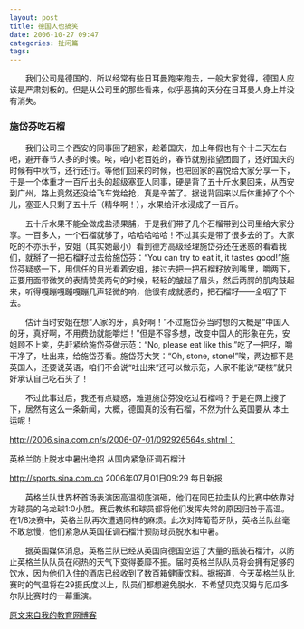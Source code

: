 ```yaml
---
layout: post
title: 德国人也搞笑
date: 2006-10-27 09:47
categories: 扯闲篇
tags: 
---
```


　　我们公司是德国的，所以经常有些日耳曼跑来跑去，一般大家觉得，德国人应该是严肃刻板的。但是从公司里的那些看来，似乎恶搞的天分在日耳曼人身上并没有消失。
<!-- more -->
 
### 施岱芬吃石榴

　　我们公司三个西安的同事回了趟家，趁着国庆，加上年假也有个十二天左右吧，避开春节人多的时候。唉，咱小老百姓的，春节就别指望团圆了，还好国庆的时候有中秋节，还行还行。等他们回来的时候，也把回家的喜悦给大家分享一下，于是一个体重才一百斤出头的超级塞亚人同事，硬是背了五十斤水果回来，从西安到广州，路上竟然还没给飞车党给抢，真是辛苦了。据说背回来以后体重掉了个个儿，塞亚人只剩了五十斤（精华啊！），水果给汗水浸成了一百斤。

　　五十斤水果不能全做成盐渍果脯，于是我们带了几个石榴带到公司里给大家分享。一百多人，一个石榴就够了，哈哈哈哈哈！不过其实是带了很多去的了。大家吃的不亦乐乎，安姐（其实她最小）看到德方高级经理施岱芬还在迷惑的看着我们，就掰了一把石榴籽过去给施岱芬：“You can try to eat it, it tastes good!”施岱芬疑惑一下，用信任的目光看着安姐，接过去把一把石榴籽放到嘴里，嚼两下，正要用面带微笑的表情赞美两句的时候，轻轻的皱起了眉头，然后两腭的肌肉鼓起来，听得嘎蹦嘎蹦嘎蹦几声轻微的响，他很有成就感的，把石榴籽——全咽了下去。

　　估计当时安姐在想“人家的牙，真好啊！”不过施岱芬当时想的大概是“中国人的牙，真好啊，不用费劲就能嚼烂！”但是不容多想，改变中国人的形象在先，安姐顾不上笑，先赶紧给施岱芬做示范：“No, please eat like this.”吃了一把籽，嚼干净了，吐出来，给施岱芬看。施岱芬大笑：“Oh, stone, stone!”唉，两边都不是英国人，还要说英语，咱们不会说“吐出来”还可以做示范，人家不能说“硬核”就只好承认自己吃石头了！

　　不过此事过后，我还有点疑惑，难道施岱芬没吃过石榴吗？于是在网上搜了下，居然有这么一条新闻，大概，德国真的没有石榴，不然为什么英国要从 本土运呢！

http://2006.sina.com.cn/s/2006-07-01/092926564s.shtml：

英格兰防止脱水中暑出绝招 从国内紧急征调石榴汁

http://sports.sina.com.cn 2006年07月01日09:29 每日新报 

　　英格兰队世界杯首场表演因高温彻底演砸，他们在同巴拉圭队的比赛中依靠对方球员的乌龙球1:0小胜。赛后教练和球员都将他们发挥失常的原因归咎于高温。在1/8决赛中，英格兰队再次遭遇同样的麻烦。此次对阵葡萄牙队，英格兰队丝毫不敢怠慢，他们紧急从英国征调石榴汁预防球员脱水和中暑。

　　据英国媒体消息，英格兰队已经从英国向德国空运了大量的瓶装石榴汁，以防止英格兰队队员在闷热的天气下变得萎靡不振。届时英格兰队队员将会拥有足够的饮水，因为他们入住的酒店已经收到了数百箱健康饮料。据报道，今天英格兰队比赛时的气温将在29摄氏度以上，队员们都想避免脱水，不希望贝克汉姆与厄瓜多尔队比赛时的一幕重演。 
　　

[原文来自我的教育网博客][原文来自我的教育网博客]

[原文来自我的教育网博客]:http://teacher.edu.cn/pc/article/200610/333819.html
